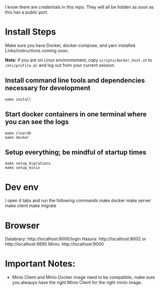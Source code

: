 I know there are credentials in this repo. They will all be hidden as soon as this has a public port.

# Install Steps

Make sure you have Docker, docker-compose, and yarn installed. Links/instructions coming soon.

**Note:** If you are on Linux environnement, copy ```scripts/docker_host.sh``` to ```/etc/profile.d/``` and log out from your current session.

## Install command line tools and dependencies necessary for development
    make install

## Start docker containers in one terminal where you can see the logs
    make cleardb
    make docker

## Setup everything; be mindful of startup times
    make setup_migrations
    make setup_minio

# Dev env

I open 4 tabs and run the following commands
    make docker
    make server
    make client
    make migrate

# Browser

Databrary: http://localhost:8000/login
Hasura: http://localhost:8002 or http://localhost:9695
Minio: http://localhost:9000

# Important Notes:
* Minio Client and Minio Docker image need to be compatible, make sure you alwauys have the right Minio Client for the right minio image.
